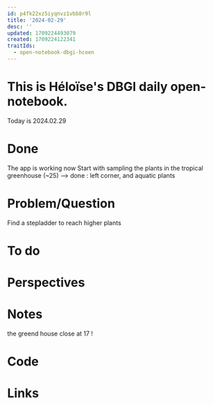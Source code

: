 ```yaml
---
id: p4fk22xz5iyqnvz1vbb8r9l
title: '2024-02-29'
desc: ''
updated: 1709224493079
created: 1709224122341
traitIds:
  - open-notebook-dbgi-hcoen
---
```

# This is Héloïse's DBGI daily open-notebook.

Today is 2024.02.29

# Done
The app is working now 
Start with sampling the plants in the tropical greenhouse (~25) --> done : left corner, and aquatic plants

# Problem/Question
Find a stepladder to reach higher plants
# To do 

# Perspectives

# Notes
the greend house close at 17 !

# Code

# Links